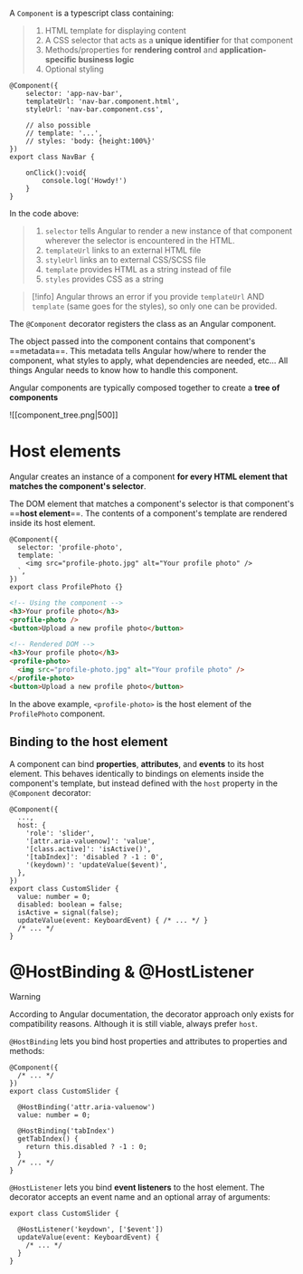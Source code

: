 A `Component` is a typescript class containing:

> 1. HTML template for displaying content
> 2. A CSS selector that acts as a **unique identifier** for that component
> 3. Methods/properties for **rendering control** and **application-specific business logic**
> 4. Optional styling

```angular-ts title="nav-bar.component.ts"
@Component({
	selector: 'app-nav-bar',
	templateUrl: 'nav-bar.component.html',
	styleUrl: 'nav-bar.component.css',

	// also possible
	// template: '...',
	// styles: 'body: {height:100%}'
})
export class NavBar {

	onClick():void{
		console.log('Howdy!')
	}
}
```


In the code above:

> 1. `selector` tells Angular to render a new instance of that component wherever the selector is encountered in the HTML. 
> 2. `templateUrl` links to an external HTML file
> 3. `styleUrl` links an to external CSS/SCSS file
> 4. `template` provides HTML as a string instead of file
> 5. `styles` provides CSS as a string

>[!info]
>Angular throws an error if you provide `templateUrl` AND `template` (same goes for the styles), so only one can be provided.

The `@Component` decorator registers the class as an Angular component.

The object passed into the component contains that component's ==metadata==. This metadata tells Angular how/where to render the component, what styles to apply, what dependencies are needed, etc... All things Angular needs to know how to handle this component.


Angular components are typically composed together to create a **tree of components**

![[component_tree.png|500]]

# Host elements

Angular creates an instance of a component **for every HTML element that matches the component's selector**. 

The DOM element that matches a component's selector is that component's ==**host element**==. The contents of a component's template are rendered inside its host element.

```angular-ts
@Component({
  selector: 'profile-photo',
  template: `
    <img src="profile-photo.jpg" alt="Your profile photo" />
  `,
})
export class ProfilePhoto {}
```

```html
<!-- Using the component -->
<h3>Your profile photo</h3>
<profile-photo />
<button>Upload a new profile photo</button>
```

```html
<!-- Rendered DOM -->
<h3>Your profile photo</h3>
<profile-photo>
  <img src="profile-photo.jpg" alt="Your profile photo" />
</profile-photo>
<button>Upload a new profile photo</button>
```

In the above example, `<profile-photo>` is the host element of the `ProfilePhoto` component.

## Binding to the host element

A component can bind **properties**, **attributes**, and **events** to its host element. This behaves identically to bindings on elements inside the component's template, but instead defined with the `host` property in the `@Component` decorator:

```angular-ts
@Component({
  ...,
  host: {
    'role': 'slider',
    '[attr.aria-valuenow]': 'value',
    '[class.active]': 'isActive()',
    '[tabIndex]': 'disabled ? -1 : 0',
    '(keydown)': 'updateValue($event)',
  },
})
export class CustomSlider {
  value: number = 0;
  disabled: boolean = false;
  isActive = signal(false);
  updateValue(event: KeyboardEvent) { /* ... */ }
  /* ... */
}
```


# @HostBinding & @HostListener
>[!warning]
> According to Angular documentation, the decorator approach only exists for compatibility reasons. Although it is still viable,  always prefer `host`.

`@HostBinding` lets you bind host properties and attributes to properties and methods:

```angular-ts
@Component({
  /* ... */
})
export class CustomSlider {

  @HostBinding('attr.aria-valuenow')
  value: number = 0;
  
  @HostBinding('tabIndex')
  getTabIndex() {
    return this.disabled ? -1 : 0;
  }
  /* ... */
}
```

`@HostListener` lets you bind **event listeners** to the host element. The decorator accepts an event name and an optional array of arguments:

```angular-ts
export class CustomSlider {

  @HostListener('keydown', ['$event'])
  updateValue(event: KeyboardEvent) {
    /* ... */
  }
}
```

